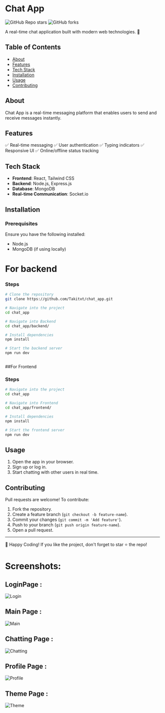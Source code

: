 # Chat App

![GitHub Repo stars](https://img.shields.io/github/stars/Takitxt/chat_app?style=social)
![GitHub forks](https://img.shields.io/github/forks/Takitxt/chat_app?style=social)


A real-time chat application built with modern web technologies. 🚀

## Table of Contents
- [About](#about)
- [Features](#features)
- [Tech Stack](#tech-stack)
- [Installation](#installation)
- [Usage](#usage)
- [Contributing](#contributing)


## About
Chat App is a real-time messaging platform that enables users to send and receive messages instantly.

## Features
✅ Real-time messaging
✅ User authentication
✅ Typing indicators
✅ Responsive UI
✅ Online/offline status tracking

## Tech Stack
- **Frontend**: React, Tailwind CSS
- **Backend**: Node.js, Express.js
- **Database**: MongoDB
- **Real-time Communication**: Socket.io

## Installation

### Prerequisites
Ensure you have the following installed:
- Node.js
- MongoDB (if using locally)
  
# For backend

### Steps
```bash
# Clone the repository
git clone https://github.com/Takitxt/chat_app.git

# Navigate into the project
cd chat_app

# Navigate into Backend
cd chat_app/backend/

# Install dependencies
npm install

# Start the backend server
npm run dev



```
##For Frontend
### Steps
```bash
# Navigate into the project
cd chat_app

# Navigate into Frontend
cd chat_app/frontend/

# Install dependencies
npm install

# Start the frontend server
npm run dev

```

## Usage
1. Open the app in your browser.
2. Sign up or log in.
3. Start chatting with other users in real time.

## Contributing
Pull requests are welcome! To contribute:
1. Fork the repository.
2. Create a feature branch (`git checkout -b feature-name`).
3. Commit your changes (`git commit -m 'Add feature'`).
4. Push to your branch (`git push origin feature-name`).
5. Open a pull request.



---
🚀 Happy Coding! If you like the project, don't forget to star ⭐ the repo!

# Screenshots: 

## LoginPage : 
![Login](<img width="1432" alt="Screenshot 2025-04-02 at 9 20 59 PM" src="https://github.com/user-attachments/assets/42caba28-3f56-40f3-93c6-d8231b0f1fbd" />
)

## Main Page : 
![Main](<img width="1427" alt="Screenshot 2025-04-02 at 9 22 38 PM" src="https://github.com/user-attachments/assets/e353726a-4873-4be7-aa3c-dbd386ede1de" />
)

## Chatting Page :
![Chatting](<img width="1427" alt="Screenshot 2025-04-02 at 9 22 55 PM" src="https://github.com/user-attachments/assets/1c42d96e-87f1-4525-9b77-00c122771679" />
)

## Profile Page :
![Profile](<img width="1406" alt="Screenshot 2025-04-02 at 9 23 31 PM" src="https://github.com/user-attachments/assets/fad5f5f4-05f3-4262-bcf2-509ba7bf96c5" />
)

## Theme Page : 
![Theme](<img width="1419" alt="Screenshot 2025-04-02 at 9 23 17 PM" src="https://github.com/user-attachments/assets/c75d4134-5837-402f-b04f-fc71320dd250" />
)







